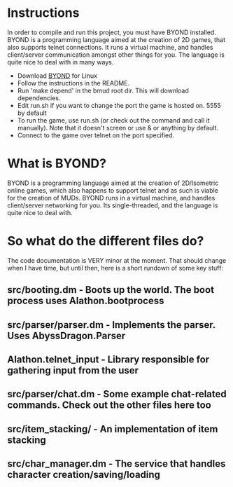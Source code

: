 # Instructions

In order to compile and run this project, you must have BYOND installed.
BYOND is a programming language aimed at the creation of 2D games, that
also supports telnet connections. It runs a virtual machine, and handles
client/server communication amongst other things for you. The language is
quite nice to deal with in many ways.

* Download [BYOND](http://www.byond.com/download/) for Linux
* Follow the instructions in the README.
* Run 'make depend' in the bmud root dir. This will download dependencies.
* Edit run.sh if you want to change the port the game is hosted on. 5555 by default
* To run the game, use run.sh (or check out the command and call it manually). Note
that it doesn't screen or use & or anything by default.
* Connect to the game over telnet on the port specified.

# What is BYOND?

BYOND is a programming language aimed at the creation of 2D/Isometric online games,
which also happens to support telnet and as such is viable for the creation of MUDs.
BYOND runs in a virtual machine, and handles client/server networking for you. Its
single-threaded, and the language is quite nice to deal with. 

# So what do the different files do?

The code documentation is VERY minor at the moment. That should change when I have time,
but until then, here is a short rundown of some key stuff:

## src/booting.dm - Boots up the world. The boot process uses Alathon.bootprocess
## src/parser/parser.dm - Implements the parser. Uses AbyssDragon.Parser
## Alathon.telnet_input - Library responsible for gathering input from the user
## src/parser/chat.dm - Some example chat-related commands. Check out the other files here too
## src/item_stacking/ - An implementation of item stacking
## src/char_manager.dm - The service that handles character creation/saving/loading
